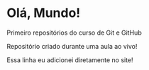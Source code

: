 # Olá, Mundo!

 Primeiro repositórios do curso de Git e GitHub

 Repositório criado durante uma aula ao vivo!
 
 Essa linha eu adicionei diretamente no site!
